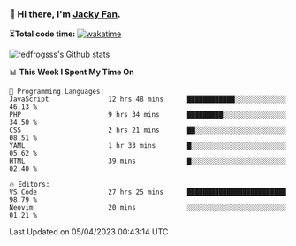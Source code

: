 ### 👋 Hi there, I'm [Jacky Fan](https://redfrogsss.github.io/).

⏳**Total code time:** [![wakatime](https://wakatime.com/badge/user/2cbd8003-b8b8-4565-92d7-ad9c23ff1846.svg)](https://wakatime.com/@2cbd8003-b8b8-4565-92d7-ad9c23ff1846)

<img src="https://github-readme-stats.vercel.app/api?username=redfrogsss&show_icons=true" alt="redfrogsss's Github stats"></img>

<!--START_SECTION:waka-->
📊 **This Week I Spent My Time On** 

```text
💬 Programming Languages: 
JavaScript               12 hrs 48 mins      ████████████░░░░░░░░░░░░░   46.13 % 
PHP                      9 hrs 34 mins       █████████░░░░░░░░░░░░░░░░   34.50 % 
CSS                      2 hrs 21 mins       ██░░░░░░░░░░░░░░░░░░░░░░░   08.51 % 
YAML                     1 hr 33 mins        █░░░░░░░░░░░░░░░░░░░░░░░░   05.62 % 
HTML                     39 mins             █░░░░░░░░░░░░░░░░░░░░░░░░   02.40 % 

🔥 Editors: 
VS Code                  27 hrs 25 mins      █████████████████████████   98.79 % 
Neovim                   20 mins             ░░░░░░░░░░░░░░░░░░░░░░░░░   01.21 % 
```


 Last Updated on 05/04/2023 00:43:14 UTC
<!--END_SECTION:waka-->
